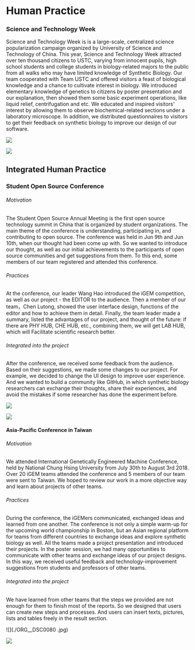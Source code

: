 Human Practice
==============

### Science and Technology Week

Science and Technology Week is is a large-scale, centralized science popularization campaign organized by University of Science and Technology of China. This year, Science and Technology Week attracted over ten thousand citizens to USTC, varying from innocent pupils, high school students and college students in biology-related majors to the public from all walks who may have limited knowledge of Synthetic Biology. Our team cooperated with Team USTC and offered visitors a feast of biological knowledge and a chance to cultivate interest in biology. We introduced elementary knowledge of genetics to citizens by poster presentation and our explanation, then showed them some basic experiment operations, like liquid relief, centrifugation and etc. We educated and inspired visitors\' interest by allowing them to observe biochemical-related sections under a laboratory microscope. In addition,
we distributed questionnaires to visitors to get their feedback on
synthetic biology to improve our design of our software.

![](./_DSC7363.JPG)

![](./_DSC7368.JPG)

## Integrated Human Practice

### Student Open Source Conference

###### Motivation

The Student Open Source Annual Meeting is the first open source technology summit in China that is organized by student organizations. The main theme of the conference is understanding, participating in, and contributing to open source. The conference was held in Jun 9th and Jun 10th, when our thought had been come up with. So we wanted to introduce our thought, as well as our initial achievements to the participants of open source communities and get suggestions from them. To this end, some members of our team registered and attended this conference.

###### Practices

At the conference, our leader Wang Hao introduced the iGEM competition,  as well as our project - the EDITOR to the audience. Then a member of our team，Chen Lutong, showed the user interface design, functions of the editor and how to achieve them in detail. Finally, the team leader made a summary, listed the advantages of our project, and thought of the future: if there are PHY HUB, CHE HUB, etc., combining them, we will get LAB HUB, which will Facilitate scientific research better.

###### Integrated into the project

After the conference, we received some feedback from the audience. Based on their suggestions, we made some changes to our project. For example, we decided to change the UI design to improve user experience. And we wanted to  build a community like GitHub, in which synthetic biology researchers can exchange their thoughts, share their experiences, and avoid the mistakes if some researcher has done the experiment before.

![](./_DSC7724.JPG)

![](./_DSC7730.JPG)

#### Asia-Pacific Conference in Taiwan

###### Motivation

We attended International Genetically Engineered Machine Conference, held by National Chung Hsing University from July 30th to August 3rd 2018. Over 20 iGEM teams attended the conference and 5 members of our team were sent to Taiwan. We hoped to review our work in a more objective way and learn about projects of other teams.

###### Practices

During the conference, the iGEMers communicated, exchanged ideas and learned from one another. The conference is not only a simple warm-up for the upcoming world championship in Boston, but an Asian regional platform for teams from different countries to exchange ideas and explore synthetic biology as well. All the teams made a project presentation and introduced their projects. In the poster session, we had many opportunities to communicate with other teams and exchange ideas of our project designs. In this way, we received useful feedback and technology-improvement suggestions from students and professors of other teams.

###### Integrated into the project

We have learned from other teams that the steps we provided are not enough for them to finish most of the reports. So we designed that users can create new steps and processes. And users can insert texts, pictures, lists and tables freely in the result section.

![](./ORG__DSC0080 .jpg)

![](./ORG__DSC0091.jpg)


